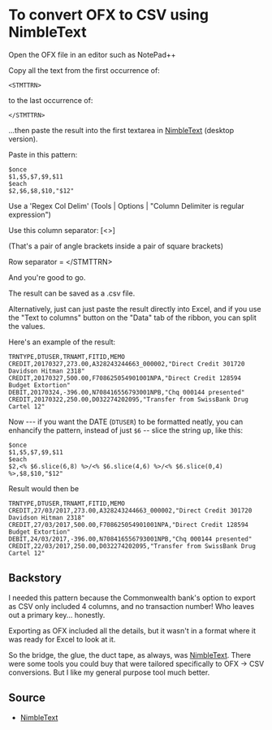 ﻿# To convert OFX to CSV using NimbleText

Open the OFX file in an editor such as NotePad++

Copy all the text from the first occurrence of:

    <STMTTRN>

to the last occurrence of:

    </STMTTRN>

...then paste the result into the first textarea in [NimbleText](http://NimbleText) (desktop version).

Paste in this pattern:

    $once
    $1,$5,$7,$9,$11
    $each
    $2,$6,$8,$10,"$12"

Use a 'Regex Col Delim' (Tools | Options | "Column Delimiter is regular expression")

Use this column separator: [&lt;&gt;]

(That's a pair of angle brackets inside a pair of square brackets)

Row separator = &lt;/STMTTRN&gt;

And you're good to go.

The result can be saved as a .csv file.

Alternatively, just can just paste the result directly into Excel, and if you use the "Text to columns" button on the "Data" tab of the ribbon, you can split the values.

Here's an example of the result:

    TRNTYPE,DTUSER,TRNAMT,FITID,MEMO
    CREDIT,20170327,273.00,A328243244663_000002,"Direct Credit 301720 Davidson Hitman 2318"
    CREDIT,20170327,500.00,F708625054901001NPA,"Direct Credit 128594 Budget Extortion"
    DEBIT,20170324,-396.00,N708416556793001NPB,"Chq 000144 presented"
    CREDIT,20170322,250.00,D032274202095,"Transfer from SwissBank Drug Cartel 12"

Now --- if you want the DATE  (`DTUSER`) to be formatted neatly, you can enhancify the pattern, instead of just `$6` -- slice the string up, like this:

    $once
    $1,$5,$7,$9,$11
    $each
    $2,<% $6.slice(6,8) %>/<% $6.slice(4,6) %>/<% $6.slice(0,4) %>,$8,$10,"$12"

Result would then be

    TRNTYPE,DTUSER,TRNAMT,FITID,MEMO
    CREDIT,27/03/2017,273.00,A328243244663_000002,"Direct Credit 301720 Davidson Hitman 2318"
    CREDIT,27/03/2017,500.00,F708625054901001NPA,"Direct Credit 128594 Budget Extortion"
    DEBIT,24/03/2017,-396.00,N708416556793001NPB,"Chq 000144 presented"
    CREDIT,22/03/2017,250.00,D032274202095,"Transfer from SwissBank Drug Cartel 12"

## Backstory

I needed this pattern because the Commonwealth bank's option to export as CSV only included 4 columns, and no transaction number! Who leaves out a primary key... honestly.

Exporting as OFX included all the details, but it wasn't in a format where it was ready for Excel to look at it.

So the bridge, the glue, the duct tape, as always, was [NimbleText](http://NimbleText). There were some tools you could buy that were tailored specifically to OFX -> CSV conversions. But I like my general purpose tool much better.

## Source

- [NimbleText](http://NimbleText)

